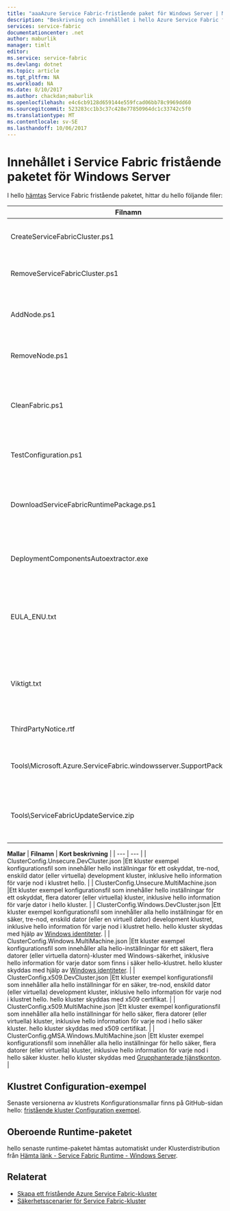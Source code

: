 ```yaml
---
title: "aaaAzure Service Fabric-fristående paket för Windows Server | Microsoft Docs"
description: "Beskrivning och innehållet i hello Azure Service Fabric fristående paketet för Windows Server."
services: service-fabric
documentationcenter: .net
author: maburlik
manager: timlt
editor: 
ms.service: service-fabric
ms.devlang: dotnet
ms.topic: article
ms.tgt_pltfrm: NA
ms.workload: NA
ms.date: 8/10/2017
ms.author: chackdan;maburlik
ms.openlocfilehash: e4c6cb9128d659144e559fcad06bb78c9969dd60
ms.sourcegitcommit: 523283cc1b3c37c428e77850964dc1c33742c5f0
ms.translationtype: MT
ms.contentlocale: sv-SE
ms.lasthandoff: 10/06/2017
---
```

# <a name="contents-of-service-fabric-standalone-package-for-windows-server"></a>Innehållet i Service Fabric fristående paketet för Windows Server
I hello [hämtas](http://go.microsoft.com/fwlink/?LinkId=730690) Service Fabric fristående paketet, hittar du hello följande filer:

| **Filnamn** | **Kort beskrivning** |
| --- | --- |
| CreateServiceFabricCluster.ps1 |Ett PowerShell-skript som skapar hello-kluster med hjälp av hello inställningar i ClusterConfig.json. |
| RemoveServiceFabricCluster.ps1 |Ett PowerShell-skript som tar bort ett kluster med hello inställningar i ClusterConfig.json. |
| AddNode.ps1 |Ett PowerShell-skript för att lägga till en nod tooan befintliga distribuerade klustret på hello aktuella datorn. |
| RemoveNode.ps1 |Ett PowerShell-skript för att ta bort en nod från ett befintligt distribuerat kluster från hello aktuella datorn. |
| CleanFabric.ps1 |Ett PowerShell-skript för att rensa en fristående Service Fabric-installation av hello aktuella datorn. Tidigare MSI-installationer bör tas bort med hjälp av sina egna associerade uninstallers. |
| TestConfiguration.ps1 |Ett PowerShell-skript för att analysera hello infrastruktur som anges i hello Cluster.json. |
| DownloadServiceFabricRuntimePackage.ps1 |Ett PowerShell-skript som används för att ladda ned hello senaste runtime-paketet out-of-band, för scenarier där hello distribuera datorn inte är anslutna toohello internet. |
| DeploymentComponentsAutoextractor.exe |Självextraherande arkiv som innehåller komponenter som används av hello fristående paketet skript. |
| EULA_ENU.txt |hello licensvillkoren för hello användning av Microsoft Azure Service Fabric fristående installationspaketet för Windows Server. Du kan [hämta en kopia av hello EULA](http://go.microsoft.com/fwlink/?LinkID=733084) nu. |
| Viktigt.txt |En länk toohello viktig information och instruktioner för grundläggande installation. Det är en delmängd av hello instruktionerna i det här dokumentet. |
| ThirdPartyNotice.rtf |Meddelande om tredjepartsprogram som finns i hello-paketet. |
| Tools\Microsoft.Azure.ServiceFabric.windowsserver.SupportPackage.zip |StandaloneLogCollector.exe som körs på begäran toocollect och ladda upp trace loggar tooMicrosoft för support ändamål. |
| Tools\ServiceFabricUpdateService.zip |Ett verktyg som används tooenable automatiskt koden uppgradering för kluster som inte har tillgång till internet. Mer information hittar du [här](service-fabric-cluster-upgrade-windows-server.md)|

**Mallar** 
| **Filnamn** | **Kort beskrivning** |
| --- | --- |
| ClusterConfig.Unsecure.DevCluster.json |Ett kluster exempel konfigurationsfil som innehåller hello inställningar för ett oskyddat, tre-nod, enskild dator (eller virtuella) development kluster, inklusive hello information för varje nod i klustret hello. |
| ClusterConfig.Unsecure.MultiMachine.json |Ett kluster exempel konfigurationsfil som innehåller hello inställningar för ett oskyddat, flera datorer (eller virtuella) kluster, inklusive hello information för varje dator i hello kluster. |
| ClusterConfig.Windows.DevCluster.json |Ett kluster exempel konfigurationsfil som innehåller alla hello inställningar för en säker, tre-nod, enskild dator (eller en virtuell dator) development klustret, inklusive hello information för varje nod i klustret hello. hello kluster skyddas med hjälp av [Windows identiteter](https://msdn.microsoft.com/library/ff649396.aspx). |
| ClusterConfig.Windows.MultiMachine.json |Ett kluster exempel konfigurationsfil som innehåller alla hello-inställningar för ett säkert, flera datorer (eller virtuella datorn)-kluster med Windows-säkerhet, inklusive hello information för varje dator som finns i säker hello-klustret. hello kluster skyddas med hjälp av [Windows identiteter](https://msdn.microsoft.com/library/ff649396.aspx). |
| ClusterConfig.x509.DevCluster.json |Ett kluster exempel konfigurationsfil som innehåller alla hello inställningar för en säker, tre-nod, enskild dator (eller virtuella) development kluster, inklusive hello information för varje nod i klustret hello. hello kluster skyddas med x509 certifikat. |
| ClusterConfig.x509.MultiMachine.json |Ett kluster exempel konfigurationsfil som innehåller alla hello inställningar för hello säker, flera datorer (eller virtuella) kluster, inklusive hello information för varje nod i hello säker kluster. hello kluster skyddas med x509 certifikat. |
| ClusterConfig.gMSA.Windows.MultiMachine.json |Ett kluster exempel konfigurationsfil som innehåller alla hello inställningar för hello säker, flera datorer (eller virtuella) kluster, inklusive hello information för varje nod i hello säker kluster. hello kluster skyddas med [Grupphanterade tjänstkonton](https://technet.microsoft.com/en-us/library/jj128431(v=ws.11).aspx). |

## <a name="cluster-configuration-samples"></a>Klustret Configuration-exempel
Senaste versionerna av klustrets Konfigurationsmallar finns på GitHub-sidan hello: [fristående kluster Configuration exempel](https://github.com/Azure-Samples/service-fabric-dotnet-standalone-cluster-configuration/tree/master/Samples).

## <a name="independent-runtime-package"></a>Oberoende Runtime-paketet
hello senaste runtime-paketet hämtas automatiskt under Klusterdistribution från [Hämta länk - Service Fabric Runtime - Windows Server](https://go.microsoft.com/fwlink/?linkid=839354).

## <a name="related"></a>Relaterat
* [Skapa ett fristående Azure Service Fabric-kluster](service-fabric-cluster-creation-for-windows-server.md)
* [Säkerhetsscenarier för Service Fabric-kluster](service-fabric-windows-cluster-windows-security.md)
